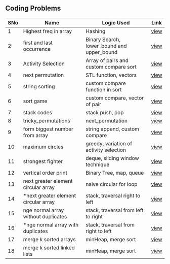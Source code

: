 ## Coding Problems

SNo | Name | Logic Used | Link |
----|------|------------|------|
1 | Highest freq in array | Hashing | [view](highest_freq.cpp)
2 | first and last occurrence | Binary Search, lower_bound and upper_bound | [view](first_last_occurrence.cpp)
3 | Activity Selection | Array of pairs and custom compare sort | [view](activity_selection.cpp) 
4 | next permutation | STL function, vectors | [view](next_permutation.cpp)
5 | string sorting | custom compare function in sort | [view](string_sort.cpp)
6 | sort game | custom compare, vector of pair | [view](sort_game.cpp)
7 | stack codes | stack push, pop | [view](stack_code.cpp)
8 | tricky_permutations | next_permutation | [view](tricky_permutations.cpp)
9 | form biggest number from array | string append, custom compare | [view](form_biggest_number.cpp)
10 | maximum circles | greedy, variation of activity selection | [view](maximum_circles.cpp)
11 | strongest fighter | deque, sliding window technique | [view](strongest_fighter.cpp)
12 | vertical order print | Binary Tree, map, queue | [view](vertical_order_print.cpp)
13 | next greater element circular array | naive circular for loop | [view](next_greater_element_naive.cpp)
14 | *next greater element circular array | stack, traversal right to left | [view](NGE_circular_stack.cpp)
15 | nge normal array without duplicates | stack, traversal from left to right | [view](NGE_normal_wo_duplicates.cpp)
16 | *nge normal array with duplicates | stack, traversal from right to left | [view](NGE_normal_with_duplicates.cpp)
17 | merge k sorted arrays | minHeap, merge sort | [view](merge_k_sorted_arrays.cpp)
18 | merge k sorted linked lists | minHeap, merge sort | [view](merge_k_sorted_linked_lists.cpp)